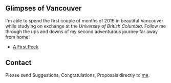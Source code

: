 ## Glimpses of Vancouver

I'm able to spend the first couple of months of 2019 in beautiful Vancouver while studying on exchange at the _University of British Columbia_. Follow me through the ups and downs of my second adventurous journey far away from home!

- [A First Peek](https://nkueng.github.io/travelblog/vancouver/van1)

## Contact

Please send Suggestions, Congratulations, Proposals directly to <a href="mailto:nickueng@gmail.com">me</a>.
